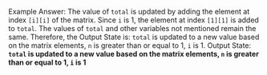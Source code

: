 Example Answer: 
The value of `total` is updated by adding the element at index `[i][i]` of the matrix. Since `i` is 1, the element at index `[1][1]` is added to `total`. The values of `total` and other variables not mentioned remain the same. Therefore, the Output State is: `total` is updated to a new value based on the matrix elements, `n` is greater than or equal to 1, `i` is 1.
Output State: **`total` is updated to a new value based on the matrix elements, `n` is greater than or equal to 1, `i` is 1**